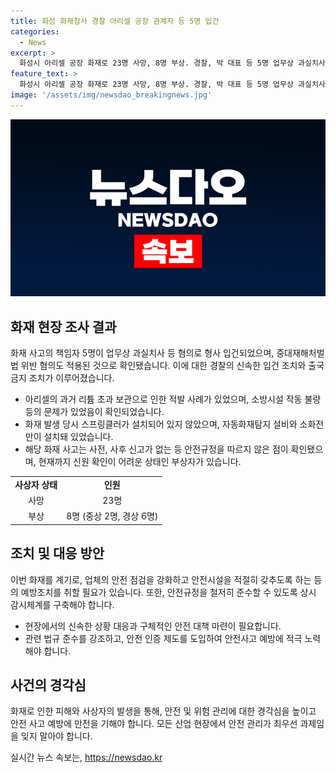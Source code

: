 ```yaml
---
title: 화성 화재참사 경찰 아리셀 공장 관계자 등 5명 입건
categories:
  - News
excerpt: >
  화성시 아리셀 공장 화재로 23명 사망, 8명 부상. 경찰, 박 대표 등 5명 업무상 과실치사 혐의로 입건. 공장은 리튬 초과보관 적발, 스프링클러 미설치 등 안전 문제 존재. 경찰 조치에 출국금지도 포함. 사고의 중대성으로 신속한 조치로 전달. 현재 2명의 신원만 확인.
feature_text: >
  화성시 아리셀 공장 화재로 23명 사망, 8명 부상. 경찰, 박 대표 등 5명 업무상 과실치사 혐의로 입건. 공장은 리튬 초과보관 적발, 스프링클러 미설치 등 안전 문제 존재. 경찰 조치에 출국금지도 포함. 사고의 중대성으로 신속한 조치로 전달. 현재 2명의 신원만 확인.
image: '/assets/img/newsdao_breakingnews.jpg'
---
```


<p><img src="/assets/img/newsdao_breakingnews.jpg" alt="pcversion 속보" /></p>

<h2 data-ke-size="size26">화재 현장 조사 결과</h2>

<p data-ke-size="size16">화재 사고의 책임자 5명이 업무상 과실치사 등 혐의로 형사 입건되었으며, 중대재해처벌법 위반 혐의도 적용된 것으로 확인됐습니다. 이에 대한 경찰의 신속한 입건 조치와 출국금지 조치가 이루어졌습니다.</p>

<ul>
  <li>아리셀의 과거 리튬 초과 보관으로 인한 적발 사례가 있었으며, 소방시설 작동 불량 등의 문제가 있었음이 확인되었습니다.</li>
  <li>화재 발생 당시 스프링클러가 설치되어 있지 않았으며, 자동화재탐지 설비와 소화전만이 설치돼 있었습니다.</li>
  <li>해당 화재 사고는 사전, 사후 신고가 없는 등 안전규정을 따르지 않은 점이 확인됐으며, 현재까지 신원 확인이 어려운 상태인 부상자가 있습니다.</li>
</ul>

<table>
  <tr>
    <td style="text-align: center; height: 17px;"><b>사상자 상태</b></td>
    <td style="text-align: center; height: 17px;"><b>인원</b></td>
  </tr>
  <tr>
    <td style="text-align: center; height: 17px;">사망</td>
    <td style="text-align: center; height: 17px;">23명</td>
  </tr>
  <tr>
    <td style="text-align: center; height: 17px;">부상</td>
    <td style="text-align: center; height: 17px;">8명 (중상 2명, 경상 6명)</td>
  </tr>
</table>

<h2 data-ke-size="size26">조치 및 대응 방안</h2>

<p data-ke-size="size16">이번 화재를 계기로, 업체의 안전 점검을 강화하고 안전시설을 적절히 갖추도록 하는 등의 예방조치를 취할 필요가 있습니다. 또한, 안전규정을 철저히 준수할 수 있도록 상시 감시체계를 구축해야 합니다.</p>

<ul>
  <li>현장에서의 신속한 상황 대응과 구체적인 안전 대책 마련이 필요합니다.</li>
  <li>관련 법규 준수를 강조하고, 안전 인증 제도를 도입하여 안전사고 예방에 적극 노력해야 합니다.</li>
</ul>

<h2 data-ke-size="size26">사건의 경각심</h2>

<p data-ke-size="size16">화재로 인한 피해와 사상자의 발생을 통해, 안전 및 위험 관리에 대한 경각심을 높이고 안전 사고 예방에 만전을 기해야 합니다. 모든 산업 현장에서 안전 관리가 최우선 과제임을 잊지 말아야 합니다.</p>
실시간 뉴스 속보는, <a href="https://newsdao.kr" rel="dofollow">https://newsdao.kr</a>


